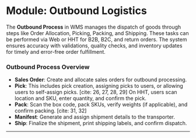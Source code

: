 # Module: Outbound Logistics

The **Outbound Process** in WMS manages the dispatch of goods through steps like Order Allocation, Picking, Packing, and Shipping. These tasks can be performed via Web or HHT for B2B, B2C, and return orders. The system ensures accuracy with validations, quality checks, and inventory updates for timely and error-free order fulfillment. 

### Outbound Process Overview

* **Sales Order**: Create and allocate sales orders for outbound processing. 
* **Pick**: This includes pick creation, assigning picks to users, or allowing users to self-assign picks. [cite: 26, 27, 28, 29] On HHT, users scan location and SKU, enter quantity, and confirm the pick. 
* **Pack**: Scan the box code, pack SKUs, verify weights (if applicable), and confirm packing. [cite: 31, 32]
* **Manifest**: Generate and assign shipment details to the transporter. 
* **Ship**: Finalize the shipment, print shipping labels, and confirm dispatch. 

---